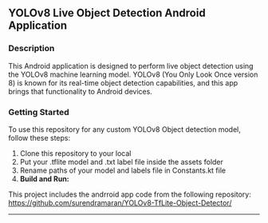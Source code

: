 ## YOLOv8 Live Object Detection Android Application

### Description
This Android application is designed to perform live object detection using the YOLOv8 machine learning model. YOLOv8 (You Only Look Once version 8) is known for its real-time object detection capabilities, and this app brings that functionality to Android devices. 

### Getting Started
To use this repository for any custom YOLOv8 Object detection model, follow these steps:
1. Clone this repository to your local 
2. Put your .tflite model and .txt label file inside the assets folder
3. Rename paths of your model and labels file in Constants.kt file
4. **Build and Run:**

This project includes the andrroid app code from the following repository:
https://github.com/surendramaran/YOLOv8-TfLite-Object-Detector/

---
